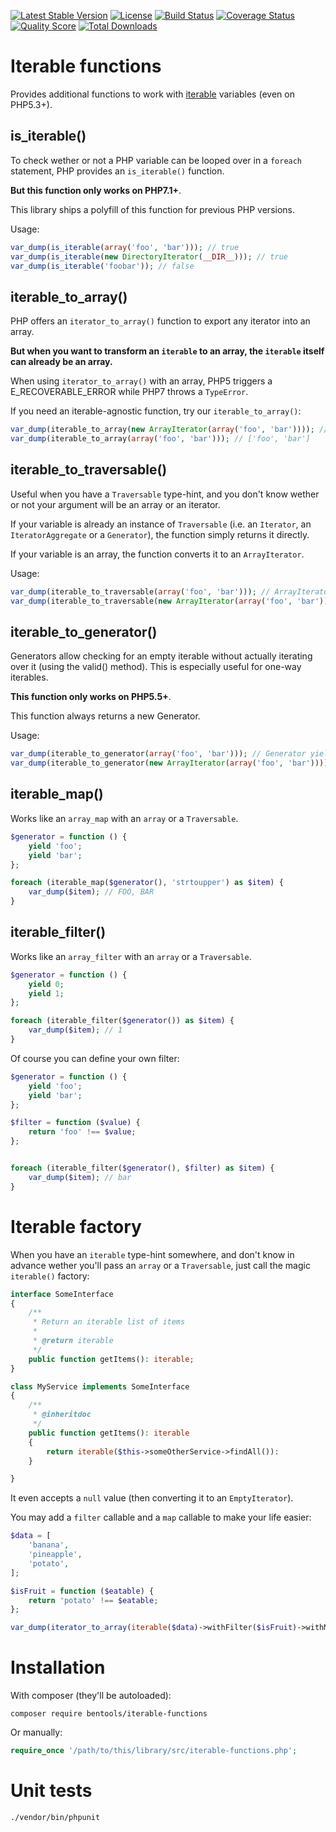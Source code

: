 [![Latest Stable Version](https://poser.pugx.org/bentools/iterable-functions/v/stable)](https://packagist.org/packages/bentools/iterable-functions)
[![License](https://poser.pugx.org/bentools/iterable-functions/license)](https://packagist.org/packages/bentools/iterable-functions)
[![Build Status](https://img.shields.io/travis/bpolaszek/php-iterable-functions/master.svg?style=flat-square)](https://travis-ci.org/bpolaszek/php-iterable-functions)
[![Coverage Status](https://coveralls.io/repos/github/bpolaszek/php-iterable-functions/badge.svg?branch=master)](https://coveralls.io/github/bpolaszek/php-iterable-functions?branch=master)
[![Quality Score](https://img.shields.io/scrutinizer/g/bpolaszek/php-iterable-functions.svg?style=flat-square)](https://scrutinizer-ci.com/g/bpolaszek/php-iterable-functions)
[![Total Downloads](https://poser.pugx.org/bentools/iterable-functions/downloads)](https://packagist.org/packages/bentools/iterable-functions)

Iterable functions
==================

Provides additional functions to work with [iterable](https://wiki.php.net/rfc/iterable) variables (even on PHP5.3+).

is_iterable()
-------------
To check wether or not a PHP variable can be looped over in a `foreach` statement, PHP provides an `is_iterable()` function.

**But this function only works on PHP7.1+**.

This library ships a polyfill of this function for previous PHP versions.

Usage:
```php
var_dump(is_iterable(array('foo', 'bar'))); // true
var_dump(is_iterable(new DirectoryIterator(__DIR__))); // true
var_dump(is_iterable('foobar')); // false
```

iterable_to_array()
-------------------

PHP offers an `iterator_to_array()` function to export any iterator into an array.

**But when you want to transform an `iterable` to an array, the `iterable` itself can already be an array.**

When using `iterator_to_array()` with an array, PHP5 triggers a E_RECOVERABLE_ERROR while PHP7 throws a `TypeError`.

If you need an iterable-agnostic function, try our `iterable_to_array()`:

```php
var_dump(iterable_to_array(new ArrayIterator(array('foo', 'bar')))); // ['foo', 'bar']
var_dump(iterable_to_array(array('foo', 'bar'))); // ['foo', 'bar']
```

iterable_to_traversable()
-------------------------
Useful when you have a `Traversable` type-hint, and you don't know wether or not your argument will be an array or an iterator.

If your variable is already an instance of `Traversable` (i.e. an `Iterator`, an `IteratorAggregate` or a `Generator`), the function simply returns it directly.

If your variable is an array, the function converts it to an `ArrayIterator`.

Usage:
```php
var_dump(iterable_to_traversable(array('foo', 'bar'))); // ArrayIterator(array('foo', 'bar'))
var_dump(iterable_to_traversable(new ArrayIterator(array('foo', 'bar')))); // ArrayIterator(array('foo', 'bar'))
```

iterable_to_generator()
-------------------------
Generators allow checking for an empty iterable without actually iterating over it (using the valid() method). This is especially useful for one-way iterables.

**This function only works on PHP5.5+**.

This function always returns a new Generator. 

Usage:
```php
var_dump(iterable_to_generator(array('foo', 'bar'))); // Generator yielding 'foo' => 'bar'
var_dump(iterable_to_generator(new ArrayIterator(array('foo', 'bar')))); // Generator yielding 'foo' => 'bar'
```


iterable_map()
--------------

Works like an `array_map` with an `array` or a `Traversable`.

```php
$generator = function () {
    yield 'foo';
    yield 'bar';
};

foreach (iterable_map($generator(), 'strtoupper') as $item) {
    var_dump($item); // FOO, BAR
}
```

iterable_filter()
--------------

Works like an `array_filter` with an `array` or a `Traversable`.

```php
$generator = function () {
    yield 0;
    yield 1;
};

foreach (iterable_filter($generator()) as $item) {
    var_dump($item); // 1
}
```

Of course you can define your own filter:
```php
$generator = function () {
    yield 'foo';
    yield 'bar';
};

$filter = function ($value) {
    return 'foo' !== $value;
};


foreach (iterable_filter($generator(), $filter) as $item) {
    var_dump($item); // bar
}
```


Iterable factory
================

When you have an `iterable` type-hint somewhere, and don't know in advance wether you'll pass an `array` or a `Traversable`, just call the magic `iterable()` factory:

```php
interface SomeInterface
{
    /**
     * Return an iterable list of items
     * 
     * @return iterable
     */
    public function getItems(): iterable;
}

class MyService implements SomeInterface
{
    /**
     * @inheritdoc
     */
    public function getItems(): iterable
    {
        return iterable($this->someOtherService->findAll()):
    }

}
```

It even accepts a `null` value (then converting it to an `EmptyIterator`).

You may add a `filter` callable and a `map` callable to make your life easier:

```php
$data = [
    'banana',
    'pineapple',
    'potato',
];

$isFruit = function ($eatable) {
    return 'potato' !== $eatable;
};

var_dump(iterator_to_array(iterable($data)->withFilter($isFruit)->withMap('strtoupper'))); // ['banana', 'pineapple']
```

Installation
============

With composer (they'll be autoloaded):
```
composer require bentools/iterable-functions
```

Or manually:
```php
require_once '/path/to/this/library/src/iterable-functions.php';
```

Unit tests
==========
```
./vendor/bin/phpunit
```